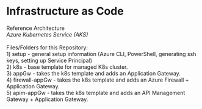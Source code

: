# Infrastructure as Code
Reference Architecture
<br><i>Azure Kubernetes Service (AKS)</i>
<br><br>Files/Folders for this Repository:
<br>   1) setup - general setup information (Azure CLI, PowerShell, generating ssh keys, setting up Service Principal)
<br>   2) k8s - base template for managed K8s cluster. 
<br>   3) appGw - takes the k8s template and adds an Application Gateway.
<br>   4) firewall-appGw - takes the k8s template and adds an Azure Firewall + Application Gateway.
<br>   5) apim-appGw - takes the k8s template and adds an API Management Gateway + Application Gateway.
